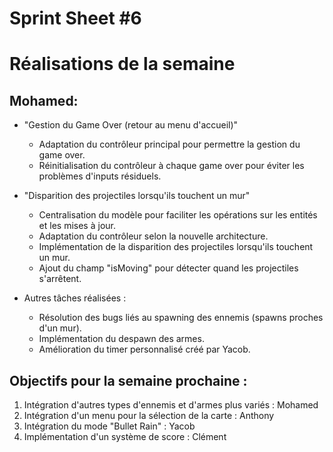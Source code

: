 # Sprint Sheet #6

# Réalisations de la semaine

## Mohamed:
- "Gestion du Game Over (retour au menu d'accueil)"
  - Adaptation du contrôleur principal pour permettre la gestion du game over.
  - Réinitialisation du contrôleur à chaque game over pour éviter les problèmes d'inputs résiduels.

- "Disparition des projectiles lorsqu'ils touchent un mur"
  - Centralisation du modèle pour faciliter les opérations sur les entités et les mises à jour.
  - Adaptation du contrôleur selon la nouvelle architecture.
  - Implémentation de la disparition des projectiles lorsqu'ils touchent un mur.
  - Ajout du champ "isMoving" pour détecter quand les projectiles s'arrêtent.

- Autres tâches réalisées :
  - Résolution des bugs liés au spawning des ennemis (spawns proches d'un mur).
  - Implémentation du despawn des armes.
  - Amélioration du timer personnalisé créé par Yacob.


## Objectifs pour la semaine prochaine :
1. Intégration d'autres types d'ennemis et d'armes plus variés : Mohamed
2. Intégration d'un menu pour la sélection de la carte : Anthony
3. Intégration du mode "Bullet Rain" : Yacob
4. Implémentation d'un système de score : Clément
